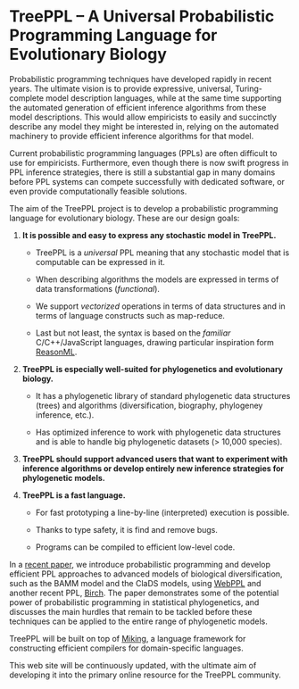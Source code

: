 # TreePPL – A Universal Probabilistic Programming Language for Evolutionary Biology

Probabilistic programming techniques have developed rapidly in recent years. The ultimate vision is to provide expressive, universal, Turing-complete model description languages, while at the same time supporting the automated generation of efficient inference algorithms from these model descriptions. This would allow empiricists to easily and succinctly describe any model they might be interested in, relying on the automated machinery to provide efficient inference algorithms for that model.

Current probabilistic programming languages (PPLs) are often difficult to use for empiricists. Furthermore, even though there is now swift progress in PPL inference strategies, there is still a substantial gap in many domains before PPL systems can compete successfully with dedicated software, or even provide computationally feasible solutions.

The aim of the TreePPL project is to develop a probabilistic programming language for evolutionary biology. These are our design goals:

1. **It is possible and easy to express any stochastic model in TreePPL.**

	- TreePPL is a _universal_ PPL meaning that any stochastic model that is computable can be expressed in it.

	- When describing algorithms the models are expressed in terms of data transformations (_functional_).

	- We support _vectorized_ operations in terms of data structures and in terms of language constructs such as map-reduce.

	- Last but not least, the syntax is based on the _familiar_ C/C++/JavaScript languages, drawing particular inspiration form [ReasonML](https://reasonml.github.io/).
	
2. **TreePPL is especially well-suited for phylogenetics and evolutionary biology.**

	- It has a phylogenetic library of standard phylogenetic data structures (trees) and algorithms (diversification, biography, phylogeney inference, etc.).
	
	- Has optimized inference to work with phylogenetic data structures and is able to handle big phylogenetic datasets (> 10,000 species).
	
3. **TreePPL should support advanced users that want to experiment with inference algorithms or develop entirely new inference strategies for phylogenetic models.**
	
4. **TreePPL is a fast language.**

	- For fast prototyping a line-by-line (interpreted) execution is possible.
	
	- Thanks to type safety, it is find and remove bugs.
	
	- Programs can be compiled to efficient low-level code.

In a [recent paper](https://www.biorxiv.org/content/10.1101/2020.06.16.154443v3), we introduce probabilistic programming and develop efficient PPL approaches to advanced models of biological diversification, such as the BAMM model and the ClaDS models, using [WebPPL](http://webppl.org/) and another recent PPL, [Birch](http://webppl.org/). The paper demonstrates some of the potential power of probabilistic programming in statistical phylogenetics, and discusses the main hurdles that remain to be tackled before these techniques can be applied to the entire range of phylogenetic models.

TreePPL will be built on top of [Miking](https://dl.acm.org/doi/10.1145/3357766.3359531), a language framework for constructing efficient compilers for domain-specific languages.

This web site will be continuously updated, with the ultimate aim of developing it into the primary online resource for the TreePPL community.
